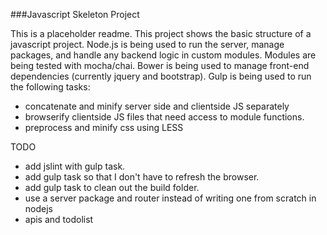 ###Javascript Skeleton Project

This is a placeholder readme.
This project shows the basic structure of a javascript project.
Node.js is being used to run the server, manage packages, and handle any backend logic in custom modules.
Modules are being tested with mocha/chai.
Bower is being used to manage front-end dependencies (currently jquery and bootstrap).
Gulp is being used to run the following tasks:

* concatenate and minify server side and clientside JS separately
* browserify clientside JS files that need access to module functions.
* preprocess and minify css using LESS

TODO

* add jslint with gulp task.
* add gulp task so that I don't have to refresh the browser.
* add gulp task to clean out the build folder.
* use a server package and router instead of writing one from scratch in nodejs
* apis and todolist
